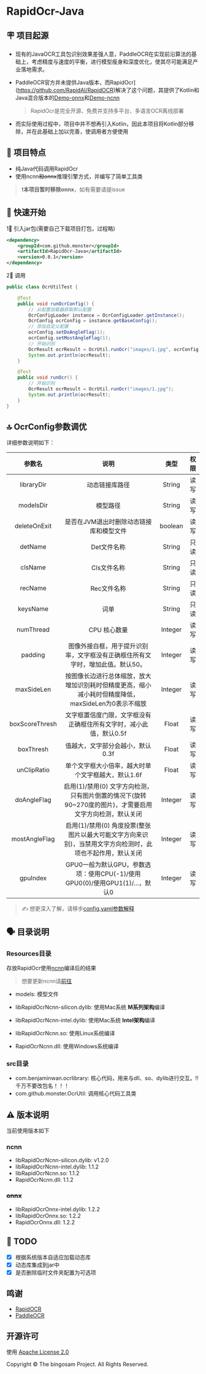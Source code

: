 # RapidOcr-Java

## 🪧 项目起源

- 现有的JavaOCR工具包识别效果差强人意，PaddleOCR在实现前沿算法的基础上，考虑精度与速度的平衡，进行模型瘦身和深度优化，使其尽可能满足产业落地需求。

- PaddleOCR官方并未提供Java版本，而RapidOcr](https://github.com/RapidAI/RapidOCR)解决了这个问题，其提供了Kotlin和Java混合版本的[Demo-onnx](https://github.com/RapidAI/RapidOcrOnnxJvm)和[Demo-ncnn](https://github.com/RapidAI/RapidOcrNcnnJvm)

  >RapidOcr是完全开源、免费并支持多平台、多语言OCR离线部署

- 而实际使用过程中，项目中并不想再引入Kotlin，因此本项目将Kotlin部分移除，并在此基础上加以完善，使调用者方便使用

## 👏 项目特点

- 纯Java代码调用RapidOcr
- 使用ncnn~~和onnx~~推理引擎方式，并编写了简单工具类

> ❗️**本项目暂时移除onnx**，如有需要请提issue

## 🎉 快速开始

1⃣️ 引入jar包(需要自己下载项目打包，过程略)

```xml
<dependency>
    <groupId>com.github.monster</groupId>
    <artifactId>RapidOcr-Java</artifactId>
    <version>0.0.1</version>
</dependency>
```

2⃣️ 调用

```java
public class OcrUtilTest {

    @Test
    public void runOcrConfig() {
        // 从配置加载器获取默认配置
        OcrConfigLoader instance = OcrConfigLoader.getInstance();
        OcrConfig ocrConfig = instance.getBaseConfig();
        // 添加自定义配置
        ocrConfig.setDoAngleFlag(1);
        ocrConfig.setMostAngleFlag(1);
        // 开始识别
        OcrResult ocrResult = OcrUtil.runOcr("images/1.jpg", ocrConfig);
        System.out.println(ocrResult);
    }

    @Test
    public void runOcr() {
        // 开始识别
        OcrResult ocrResult = OcrUtil.runOcr("images/1.jpg");
        System.out.println(ocrResult);
    }
}
```

## 🔝 OcrConfig参数调优

详细参数说明如下：

|     参数名     |                             说明                             |  类型   | 权限 |
| :------------: | :----------------------------------------------------------: | :-----: | :--: |
|   libraryDir   |                        动态链接库路径                        | String  | 读写 |
|   modelsDir    |                           模型路径                           | String  | 读写 |
|  deleteOnExit  |           是否在JVM退出时删除动态链接库和模型文件            | boolean | 读写 |
|    detName     |                         Det文件名称                          | String  | 只读 |
|    clsName     |                         Cls文件名称                          | String  | 只读 |
|    recName     |                         Rec文件名称                          | String  | 只读 |
|    keysName    |                             词单                             | String  | 只读 |
|   numThread    |                         CPU 核心数量                         | Integer | 读写 |
|    padding     | 图像外接白框，用于提升识别率，文字框没有正确框住所有文字时，增加此值。默认50。 | Integer | 读写 |
|   maxSideLen   | 按图像长边进行总体缩放，放大增加识别耗时但精度更高，缩小减小耗时但精度降低，maxSideLen为0表示不缩放 | Integer | 读写 |
| boxScoreThresh | 文字框置信度门限，文字框没有正确框住所有文字时，减小此值，默认0.5f |  Float  | 读写 |
|   boxThresh    |               值越大，文字部分会越小，默认0.3f               |  Float  | 读写 |
|  unClipRatio   |      单个文字框大小倍率，越大时单个文字框越大，默认1.6f      |  Float  | 读写 |
|  doAngleFlag   | 启用(1)/禁用(0) 文字方向检测，只有图片倒置的情况下(旋转90~270度的图片)，才需要启用文字方向检测，默认关闭 | Integer | 读写 |
| mostAngleFlag  | 启用(1)/禁用(0) 角度投票(整张图片以最大可能文字方向来识别)，当禁用文字方向检测时，此项也不起作用，默认关闭 | Integer | 读写 |
|    gpuIndex    | GPU0一般为默认GPU，参数选项：使用CPU(-1)/使用GPU0(0)/使用GPU1(1)/...，默认0 | Integer | 读写 |

> ✍️ 想更深入了解，请移步[config.yaml参数解释](https://rapidai.github.io/RapidOCRDocs/docs/blog/config_parameter/)

## 🗣️ 目录说明

### Resources目录

存放RapidOcr使用[ncnn](https://github.com/Tencent/ncnn)编译后的结果

> 想要更新ncnn请[前往](https://github.com/RapidAI/RapidOcrNcnn/releases)

- models: 模型文件

- libRapidOcrNcnn-silicon.dylib: 使用Mac系统 **M系列架构**编译
- libRapidOcrNcnn-intel.dylib: 使用Mac系统 **Intel架构**编译
- libRapidOcrNcnn.so: 使用Linux系统编译
- RapidOcrNcnn.dll: 使用Windows系统编译

### src目录

- com.benjaminwan.ocrlibrary: 核心代码，用来与dll、so、dylib进行交互。‼️ 千万不要改包名！！！
- com.github.monster.OcrUtil: 调用核心代码工具类

## ⚠️ 版本说明

当前使用版本如下

### ncnn

- libRapidOcrNcnn-silicon.dylib: v1.2.0
- libRapidOcrNcnn-intel.dylib: 1.1.2
- libRapidOcrNcnn.so: 1.1.2
- RapidOcrNcnn.dll: 1.1.2

### ~~onnx~~

- libRapidOcrOnnx-intel.dylib: 1.2.2
- libRapidOcrOnnx.so: 1.2.2
- RapidOcrOnnx.dll: 1.2.2

## 📌 TODO

- [x] 根据系统版本自适应加载动态库
- [x] 动态库集成到jar中
- [x] 是否删除临时文件夹配置为可选项

## 鸣谢

- [RapidOCR](https://github.com/RapidAI/RapidOCR)
- [PaddleOCR](https://github.com/PaddlePaddle/PaddleOCR)

## 开源许可

使用 [Apache License 2.0](https://github.com/MyMonsterCat/DeviceTouch/blob/main/LICENSE)

Copyright © The bingosam Project. All Rights Reserved.
